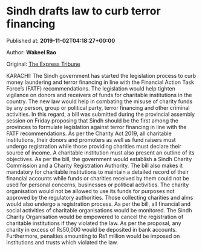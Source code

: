 
# Sindh drafts law to curb terror financing

Published at: **2019-11-02T04:18:27+00:00**

Author: **Wakeel Rao**

Original: [The Express Tribune](https://tribune.com.pk/story/2091948/1-sindh-drafts-law-curb-terror-financing/)

KARACHI: The Sindh government has started the legislation process to curb money laundering and terror financing in line with the Financial Action Task Force’s (FATF) recommendations.
The legislation would help tighten vigilance on donors and receivers of funds for charitable institutions in the country.
The new law would help in combating the misuse of charity funds by any person, group or political party, terror financing and other criminal activities.
In this regard, a bill was submitted during the provincial assembly session on Friday proposing that Sindh should be the first among the provinces to formulate legislation against terror financing in line with the FATF recommendations.
As per the Charity Act 2019, all charitable institutions, their donors and promoters as well as fund raisers must undergo registration while those providing charities must declare their source of income. A charitable institution must also present an outline of its objectives.
As per the bill, the government would establish a Sindh Charity Commission and a Charity Registration Authority.
The bill also makes it mandatory for charitable institutions to maintain a detailed record of their financial accounts while funds or charities received by them could not be used for personal concerns, businesses or political activities.
The charity organisation would not be allowed to use its funds for purposes not approved by the regulatory authorities.
Those collecting charities and alms would also undergo a registration process. As per the bill, all financial and social activities of charitable organisations would be monitored.
The Sindh Charity Organisation would be empowered to cancel the registration of charitable institutions if they violated the law.
As per the proposal, any charity in excess of Rs50,000 would be deposited in bank accounts. Furthermore, penalties amounting to Rs1 million would be imposed on institutions and trusts which violated the law.

